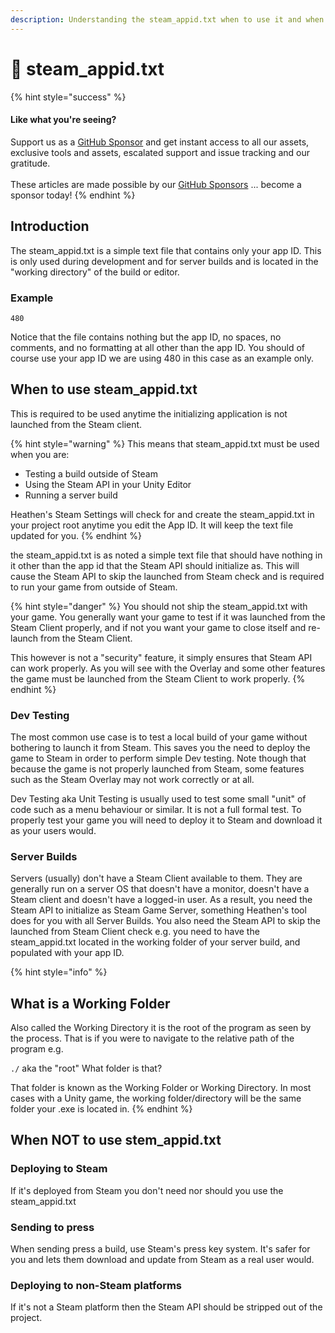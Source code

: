 ```yaml
---
description: Understanding the steam_appid.txt when to use it and when not to use it
---
```


# 📃 steam\_appid.txt

{% hint style="success" %}
#### Like what you're seeing?

Support us as a [GitHub Sponsor](../../../become-a-sponsor/) and get instant access to all our assets, exclusive tools and assets, escalated support and issue tracking and our gratitude.\
\
These articles are made possible by our [GitHub Sponsors](../../../become-a-sponsor/) ... become a sponsor today!
{% endhint %}

## Introduction

The steam\_appid.txt is a simple text file that contains only your app ID. This is only used during development and for server builds and is located in the "working directory" of the build or editor.

### Example&#x20;

```
480
```

Notice that the file contains nothing but the app ID, no spaces, no comments, and no formatting at all other than the app ID. You should of course use your app ID we are using 480 in this case as an example only.

## When to use steam\_appid.txt

This is required to be used anytime the initializing application is not launched from the Steam client.

{% hint style="warning" %}
This means that steam\_appid.txt must be used when you are:

* Testing a build outside of Steam
* Using the Steam API in your Unity Editor
* Running a server build

Heathen's Steam Settings will check for and create the steam\_appid.txt in your project root anytime you edit the App ID. It will keep the text file updated for you.
{% endhint %}

the steam\_appid.txt is as noted a simple text file that should have nothing in it other than the app id that the Steam API should initialize as. This will cause the Steam API to skip the launched from Steam check and is required to run your game from outside of Steam.

{% hint style="danger" %}
You should not ship the steam\_appid.txt with your game. You generally want your game to test if it was launched from the Steam Client properly, and if not you want your game to close itself and re-launch from the Steam Client.

This however is not a "security" feature, it simply ensures that Steam API can work properly. As you will see with the Overlay and some other features the game must be launched from the Steam Client to work properly.
{% endhint %}

### Dev Testing

The most common use case is to test a local build of your game without bothering to launch it from Steam. This saves you the need to deploy the game to Steam in order to perform simple Dev testing. Note though that because the game is not properly launched from Steam, some features such as the Steam Overlay may not work correctly or at all.&#x20;

Dev Testing aka Unit Testing is usually used to test some small "unit" of code such as a menu behaviour or similar. It is not a full formal test. To properly test your game you will need to deploy it to Steam and download it as your users would.

### Server Builds

Servers (usually) don't have a Steam Client available to them. They are generally run on a server OS that doesn't have a monitor, doesn't have a Steam client and doesn't have a logged-in user. As a result, you need the Steam API to initialize as Steam Game Server,  something Heathen's tool does for you with all Server Builds. You also need the Steam API to skip the launched from Steam Client check e.g. you need to have the steam\_appid.txt located in the working folder of your server build, and populated with your app ID.

{% hint style="info" %}
## What is a Working Folder

Also called the Working Directory it is the root of the program as seen by the process. That is if you were to navigate to the relative path of the program e.g.&#x20;

`./` aka the "root" What folder is that?

That folder is known as the Working Folder or Working Directory. In most cases with a Unity game, the working folder/directory will be the same folder your .exe is located in.
{% endhint %}

## When NOT to use stem\_appid.txt

### Deploying to Steam

If it's deployed from Steam you don't need nor should you use the steam\_appid.txt

### Sending to press

When sending press a build, use Steam's press key system. It's safer for you and lets them download and update from Steam as a real user would.

### Deploying to non-Steam platforms

If it's not a Steam platform then the Steam API should be stripped out of the project.
